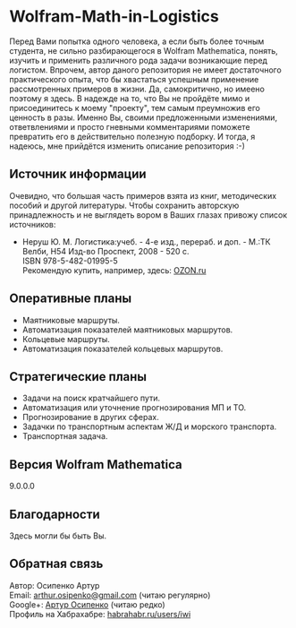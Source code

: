 ﻿Wolfram-Math-in-Logistics
=========================

Перед Вами попытка одного человека, а если быть более точным студента, не сильно разбирающегося в Wolfram Mathematica, понять, изучить и применить различного рода задачи возникающие перед логистом.
Впрочем, автор даного репозитория не имеет достаточного практического опыта, что бы хвастаться успешным применение рассмотренных примеров в жизни.
Да, самокритично, но имеено поэтому я здесь. В надежде на то, что Вы не пройдёте мимо и присоединитесь к моему "проекту", тем самым преумножив его ценность в разы.
Именно Вы, своими предложенными изменениями, ответвлениями и просто гневными комментариями поможете превратить его в действительно полезную подборку.
И тогда, я надеюсь, мне прийдётся изменить описание репозитория :-)

Источник информации
-------------------

Очевидно, что большая часть примеров взята из книг, методических пособий и другой литературы.
Чтобы сохранить авторскую принадлежность и не выглядеть вором в Ваших глазах привожу список источников:

- Неруш Ю. М. Логистика:учеб. - 4-е изд., перераб. и доп. - М.:ТК Велби, H54 Изд-во Проспект, 2008 - 520 с.  
ISBN 978-5-482-01995-5  
Рекомендую купить, например, здесь: [OZON.ru](http://www.ozon.ru/context/detail/id/3743938/)

Оперативные планы
-----------------

- Маятниковые маршруты.
- Автоматизация показателей маятниковых маршрутов.
- Кольцевые маршруты.
- Автоматизация показателей кольцевых маршрутов.

Стратегические планы
--------------------

- Задачи на поиск кратчайшего пути.
- Автоматизация или уточнение прогнозирования МП и ТО.
- Прогнозирование в других сферах.
- Задачки по транспортным аспектам Ж/Д и морского транспорта.
- Транспортная задача.


Версия Wolfram Mathematica
--------------------------

9.0.0.0

Благодарности
-------------

Здесь могли бы быть Вы.

Обратная связь
--------------
Автор: Осипенко Артур  
Email: arthur.osipenko@gmail.com (читаю регулярно)  
Google+: [Артур Осипенко](https://plus.google.com/100074397593763545775/about) (читаю редко)  
Профиль на Хабрахабре: [habrahabr.ru/users/iwi](http://habrahabr.ru/users/iwi/)    
